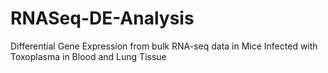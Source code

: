 # RNASeq-DE-Analysis
Differential Gene Expression from bulk RNA-seq data in Mice Infected with Toxoplasma in Blood and Lung Tissue
